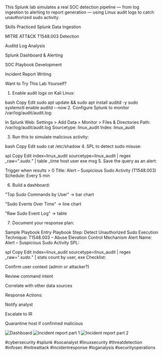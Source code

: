 This Splunk lab simulates a real SOC detection pipeline — from log ingestion to alerting to report generation — using Linux audit logs to catch unauthorized sudo activity.

Skills Practiced
Splunk Data Ingestion

MITRE ATT&CK T1548.003 Detection

Auditd Log Analysis

Splunk Dashboard & Alerting

SOC Playbook Development

Incident Report Writing

Want to Try This Lab Yourself?
1. Enable audit logs on Kali Linux:

bash
Copy
Edit
sudo apt update && sudo apt install auditd -y
sudo systemctl enable auditd --now
2. Configure Splunk to monitor /var/log/audit/audit.log:

In Splunk Web:
Settings > Add Data > Monitor > Files & Directories
Path: /var/log/audit/audit.log
Sourcetype: linux_audit
Index: linux_audit

3. Run this to simulate malicious activity:

bash
Copy
Edit
sudo cat /etc/shadow
4. SPL to detect sudo misuse:

spl
Copy
Edit
index=linux_audit sourcetype=linux_audit
| regex _raw=".*sudo.*"
| table _time host user exe msg
5. Save the query as an alert:

Trigger when results > 0
Title: Alert – Suspicious Sudo Activity (T1548.003)
Schedule: Every 5 min

6. Build a dashboard:

"Top Sudo Commands by User" → bar chart

"Sudo Events Over Time" → line chart

"Raw Sudo Event Log" → table

7. Document your response plan:

Sample Playbook Entry
Playbook Step: Detect Unauthorized Sudo Execution
Technique: T1548.003 – Abuse Elevation Control Mechanism
Alert Name: Alert – Suspicious Sudo Activity
SPL:

spl
Copy
Edit
index=linux_audit sourcetype=linux_audit
| regex _raw=".*sudo.*"
| stats count by user, exe
Checklist:

Confirm user context (admin or attacker?)

Review command intent

Correlate with other data sources

Response Actions:

Notify analyst

Escalate to IR

Quarantine host if confirmed malicious

![Dashboard](https://github.com/user-attachments/assets/53433ffc-174e-4276-8fe6-351a84f9477d)
![Incident report part 1](https://github.com/user-attachments/assets/e0dd7cba-306e-4d55-8fd4-e690800743d9)
![Incident report part 2](https://github.com/user-attachments/assets/86d9d53c-37f8-400f-9ac3-52a20ccc2e39)


#cybersecurity
#splunk
#socanalyst
#linuxsecurity
#threatdetection
#infosec
#mitreattack
#incidentresponse
#loganalysis
#securityoperations
